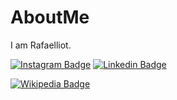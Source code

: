 # AboutMe
I am Rafaelliot.

[![Instagram Badge](https://img.shields.io/badge/-@rafaelliot.py-F44747?style=flat-square&labelColor=F44747&logo=instagram&logoColor=white&link=https://instagram.com/rafaelliot.py)](https://instagram.com/rafaelliot.py) [![Linkedin Badge](https://img.shields.io/badge/-rafaelliot-blue?style=flat-square&logo=Linkedin&logoColor=white&link=https://www.linkedin.com/in/rafael-olivier/)](https://www.linkedin.com/in/rafael-olivier/)

[![Wikipedia Badge](https://img.shields.io/badge/-@rafaelliot-030303?style=flat-square&labelColor=030303&logo=wikipedia&logoColor=white&link=https://pt.wikipedia.org/wiki/Usu%C3%A1rio(a):Rafaelliot)](https://pt.wikipedia.org/wiki/Usu%C3%A1rio(a):Rafaelliot)
